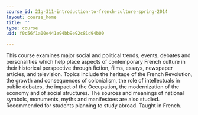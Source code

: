 ```yaml
---
course_id: 21g-311-introduction-to-french-culture-spring-2014
layout: course_home
title: ''
type: course
uid: f0c56f1a00e441e94bb9e92c81d94b00

---
```

This course examines major social and political trends, events, debates and personalities which help place aspects of contemporary French culture in their historical perspective through fiction, films, essays, newspaper articles, and television. Topics include the heritage of the French Revolution, the growth and consequences of colonialism, the role of intellectuals in public debates, the impact of the Occupation, the modernization of the economy and of social structures. The sources and meanings of national symbols, monuments, myths and manifestoes are also studied. Recommended for students planning to study abroad. Taught in French.
